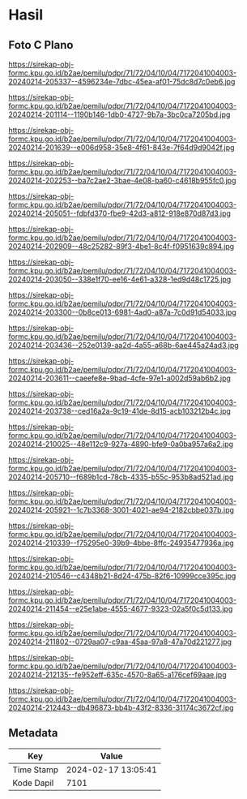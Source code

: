 # Hasil

## Foto C Plano

https://sirekap-obj-formc.kpu.go.id/b2ae/pemilu/pdpr/71/72/04/10/04/7172041004003-20240214-205337--4596234e-7dbc-45ea-af01-75dc8d7c0eb6.jpg

https://sirekap-obj-formc.kpu.go.id/b2ae/pemilu/pdpr/71/72/04/10/04/7172041004003-20240214-201114--1190b146-1db0-4727-9b7a-3bc0ca7205bd.jpg

https://sirekap-obj-formc.kpu.go.id/b2ae/pemilu/pdpr/71/72/04/10/04/7172041004003-20240214-201639--e006d958-35e8-4f61-843e-7f64d9d9042f.jpg

https://sirekap-obj-formc.kpu.go.id/b2ae/pemilu/pdpr/71/72/04/10/04/7172041004003-20240214-202253--ba7c2ae2-3bae-4e08-ba60-c4618b955fc0.jpg

https://sirekap-obj-formc.kpu.go.id/b2ae/pemilu/pdpr/71/72/04/10/04/7172041004003-20240214-205051--fdbfd370-fbe9-42d3-a812-918e870d87d3.jpg

https://sirekap-obj-formc.kpu.go.id/b2ae/pemilu/pdpr/71/72/04/10/04/7172041004003-20240214-202909--48c25282-89f3-4be1-8c4f-f0951639c894.jpg

https://sirekap-obj-formc.kpu.go.id/b2ae/pemilu/pdpr/71/72/04/10/04/7172041004003-20240214-203050--338e1f70-ee16-4e61-a328-1ed9d48c1725.jpg

https://sirekap-obj-formc.kpu.go.id/b2ae/pemilu/pdpr/71/72/04/10/04/7172041004003-20240214-203300--0b8ce013-6981-4ad0-a87a-7c0d91d54033.jpg

https://sirekap-obj-formc.kpu.go.id/b2ae/pemilu/pdpr/71/72/04/10/04/7172041004003-20240214-203436--252e0139-aa2d-4a55-a68b-6ae445a24ad3.jpg

https://sirekap-obj-formc.kpu.go.id/b2ae/pemilu/pdpr/71/72/04/10/04/7172041004003-20240214-203611--caeefe8e-9bad-4cfe-97e1-a002d59ab6b2.jpg

https://sirekap-obj-formc.kpu.go.id/b2ae/pemilu/pdpr/71/72/04/10/04/7172041004003-20240214-203738--ced16a2a-9c19-41de-8d15-acb103212b4c.jpg

https://sirekap-obj-formc.kpu.go.id/b2ae/pemilu/pdpr/71/72/04/10/04/7172041004003-20240214-210025--48e112c9-927a-4890-bfe9-0a0ba957a6a2.jpg

https://sirekap-obj-formc.kpu.go.id/b2ae/pemilu/pdpr/71/72/04/10/04/7172041004003-20240214-205710--f689b1cd-78cb-4335-b55c-953b8ad521ad.jpg

https://sirekap-obj-formc.kpu.go.id/b2ae/pemilu/pdpr/71/72/04/10/04/7172041004003-20240214-205921--1c7b3368-3001-4021-ae94-2182cbbe037b.jpg

https://sirekap-obj-formc.kpu.go.id/b2ae/pemilu/pdpr/71/72/04/10/04/7172041004003-20240214-210339--f75295e0-39b9-4bbe-8ffc-24935477936a.jpg

https://sirekap-obj-formc.kpu.go.id/b2ae/pemilu/pdpr/71/72/04/10/04/7172041004003-20240214-210546--c4348b21-8d24-475b-82f6-10999cce395c.jpg

https://sirekap-obj-formc.kpu.go.id/b2ae/pemilu/pdpr/71/72/04/10/04/7172041004003-20240214-211454--e25e1abe-4555-4677-9323-02a5f0c5d133.jpg

https://sirekap-obj-formc.kpu.go.id/b2ae/pemilu/pdpr/71/72/04/10/04/7172041004003-20240214-211802--0729aa07-c9aa-45aa-97a8-47a70d221277.jpg

https://sirekap-obj-formc.kpu.go.id/b2ae/pemilu/pdpr/71/72/04/10/04/7172041004003-20240214-212135--fe952eff-635c-4570-8a65-a176cef69aae.jpg

https://sirekap-obj-formc.kpu.go.id/b2ae/pemilu/pdpr/71/72/04/10/04/7172041004003-20240214-212443--db496873-bb4b-43f2-8336-31174c3672cf.jpg


## Metadata

| Key        | Value               |
| ---------- | ------------------- |
| Time Stamp | 2024-02-17 13:05:41 |
| Kode Dapil | 7101                |



